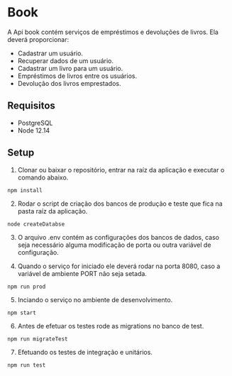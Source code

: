 # Book
A Api book contém serviços de empréstimos e devoluções de livros. Ela deverá proporcionar:
 - Cadastrar um usuário.
 - Recuperar dados de um usuário.
 - Cadastrar um livro para um usuário.
 - Empréstimos de livros entre os usuários.
 - Devolução dos livros emprestados.

## Requisitos

- PostgreSQL
- Node 12.14

## Setup

1. Clonar ou baixar o repositório, entrar na raíz da aplicação e executar o comando abaixo.
```
npm install
```

2. Rodar o script de criação dos bancos de produção e teste que fica na pasta raíz da aplicação.

```
node createDatabse
```

3. O arquivo .env contém as configurações dos bancos de dados, caso seja necessário alguma modificação de porta ou outra variável de configuração.

4. Quando o serviço for iniciado ele deverá rodar na porta 8080, caso a variável de ambiente PORT não seja setada. 

```
npm run prod 
```

5. Inciando o serviço no ambiente de desenvolvimento.
```
npm start 
```

6. Antes de efetuar os testes rode as migrations no banco de test. 

```
npm run migrateTest
```

7. Efetuando os testes de integração e unitários.

```
npm run test
```
